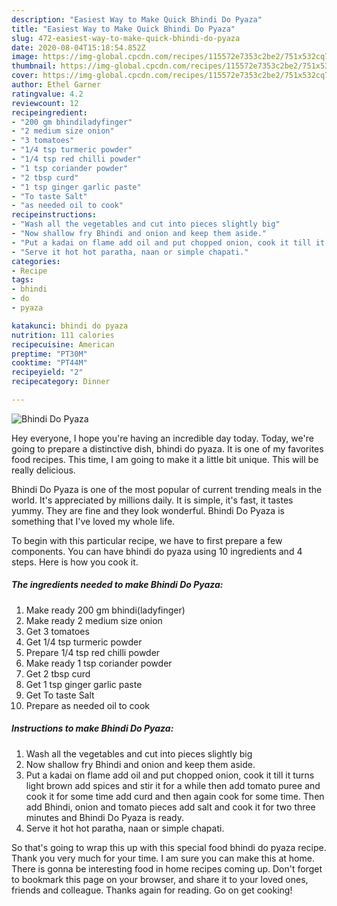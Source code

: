 ```yaml
---
description: "Easiest Way to Make Quick Bhindi Do Pyaza"
title: "Easiest Way to Make Quick Bhindi Do Pyaza"
slug: 472-easiest-way-to-make-quick-bhindi-do-pyaza
date: 2020-08-04T15:18:54.852Z
image: https://img-global.cpcdn.com/recipes/115572e7353c2be2/751x532cq70/bhindi-do-pyaza-recipe-main-photo.jpg
thumbnail: https://img-global.cpcdn.com/recipes/115572e7353c2be2/751x532cq70/bhindi-do-pyaza-recipe-main-photo.jpg
cover: https://img-global.cpcdn.com/recipes/115572e7353c2be2/751x532cq70/bhindi-do-pyaza-recipe-main-photo.jpg
author: Ethel Garner
ratingvalue: 4.2
reviewcount: 12
recipeingredient:
- "200 gm bhindiladyfinger"
- "2 medium size onion"
- "3 tomatoes"
- "1/4 tsp turmeric powder"
- "1/4 tsp red chilli powder"
- "1 tsp coriander powder"
- "2 tbsp curd"
- "1 tsp ginger garlic paste"
- "To taste Salt"
- "as needed oil to cook"
recipeinstructions:
- "Wash all the vegetables and cut into pieces slightly big"
- "Now shallow fry Bhindi and onion and keep them aside."
- "Put a kadai on flame add oil and put chopped onion, cook it till it turns light brown add spices and stir it for a while then add tomato puree and cook it for some time add curd and then again cook for some time. Then add Bhindi, onion and tomato pieces add salt and cook it for two three minutes and Bhindi Do Pyaza is ready."
- "Serve it hot hot paratha, naan or simple chapati."
categories:
- Recipe
tags:
- bhindi
- do
- pyaza

katakunci: bhindi do pyaza 
nutrition: 111 calories
recipecuisine: American
preptime: "PT30M"
cooktime: "PT44M"
recipeyield: "2"
recipecategory: Dinner

---
```



![Bhindi Do Pyaza](https://img-global.cpcdn.com/recipes/115572e7353c2be2/751x532cq70/bhindi-do-pyaza-recipe-main-photo.jpg)

Hey everyone, I hope you're having an incredible day today. Today, we're going to prepare a distinctive dish, bhindi do pyaza. It is one of my favorites food recipes. This time, I am going to make it a little bit unique. This will be really delicious.



Bhindi Do Pyaza is one of the most popular of current trending meals in the world. It's appreciated by millions daily. It is simple, it's fast, it tastes yummy. They are fine and they look wonderful. Bhindi Do Pyaza is something that I've loved my whole life.


To begin with this particular recipe, we have to first prepare a few components. You can have bhindi do pyaza using 10 ingredients and 4 steps. Here is how you cook it.

<!--inarticleads1-->

##### The ingredients needed to make Bhindi Do Pyaza:

1. Make ready 200 gm bhindi(ladyfinger)
1. Make ready 2 medium size onion
1. Get 3 tomatoes
1. Get 1/4 tsp turmeric powder
1. Prepare 1/4 tsp red chilli powder
1. Make ready 1 tsp coriander powder
1. Get 2 tbsp curd
1. Get 1 tsp ginger garlic paste
1. Get To taste Salt
1. Prepare as needed oil to cook




<!--inarticleads2-->

##### Instructions to make Bhindi Do Pyaza:

1. Wash all the vegetables and cut into pieces slightly big
1. Now shallow fry Bhindi and onion and keep them aside.
1. Put a kadai on flame add oil and put chopped onion, cook it till it turns light brown add spices and stir it for a while then add tomato puree and cook it for some time add curd and then again cook for some time. Then add Bhindi, onion and tomato pieces add salt and cook it for two three minutes and Bhindi Do Pyaza is ready.
1. Serve it hot hot paratha, naan or simple chapati.




So that's going to wrap this up with this special food bhindi do pyaza recipe. Thank you very much for your time. I am sure you can make this at home. There is gonna be interesting food in home recipes coming up. Don't forget to bookmark this page on your browser, and share it to your loved ones, friends and colleague. Thanks again for reading. Go on get cooking!
